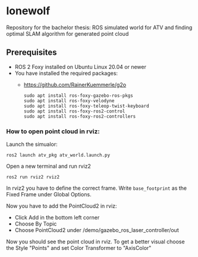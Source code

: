# lonewolf
Repository for the bachelor thesis: ROS simulated world for ATV and finding optimal SLAM algorithm for generated point cloud

## Prerequisites
- ROS 2 Foxy installed on Ubuntu Linux 20.04 or newer
- You have installed the required packages: 
  - https://github.com/RainerKuemmerle/g2o
 
    ```
    sudo apt install ros-foxy-gazebo-ros-pkgs
    sudo apt install ros-foxy-velodyne 
    sudo apt install ros-foxy-teleop-twist-keyboard
    sudo apt install ros-foxy-ros2-control
    sudo apt install ros-foxy-ros2-controllers
    ```

### How to open point cloud in rviz: 
Launch the simualor:
```
ros2 launch atv_pkg atv_world.launch.py
```
Open a new terminal and run rviz2 

```
ros2 run rviz2 rviz2 
```

In rviz2 you have to define the correct frame. Write `base_footprint` as the Fixed Frame under Global Options. 

Now you have to add the PointCloud2 in rviz: 
- Click Add in the bottom left corner 
- Choose By Topic 
- Choose PointCloud2 under /demo/gazebo_ros_laser_controller/out 

Now you should see the point cloud in rviz. To get a better visual choose the Style "Points" and set Color Transformer to "AxisColor"


